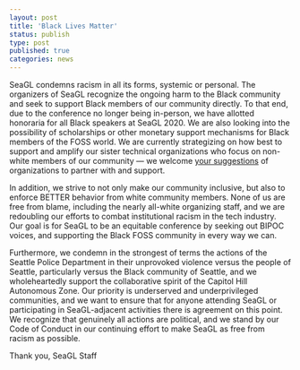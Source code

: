 ```yaml
---
layout: post
title: 'Black Lives Matter'
status: publish
type: post
published: true
categories: news
---
```


SeaGL condemns racism in all its forms, systemic or personal.  The organizers of SeaGL recognize the ongoing harm to the Black community and seek to support Black members of our community directly.  To that end, due to the conference no longer being in-person, we have allotted honoraria for all Black speakers at SeaGL 2020.  We are also looking into the possibility of scholarships or other monetary support mechanisms for Black members of the FOSS world.  We are currently strategizing on how best to support and amplify our sister technical organizations who focus on non-white members of our community — we welcome [your suggestions](participate@seagl.org) of organizations to partner with and support.

In addition, we strive to not only make our community inclusive, but also to enforce BETTER behavior from white community members.  None of us are free from blame, including the nearly all-white organizing staff, and we are redoubling our efforts to combat institutional racism in the tech industry. Our goal is for SeaGL to be an equitable conference by seeking out BIPOC voices, and supporting the Black FOSS community in every way we can.

Furthermore, we condemn in the strongest of terms the actions of the Seattle Police Department in their unprovoked violence versus the people of Seattle, particularly versus the Black community of Seattle, and we wholeheartedly support the collaborative spirit of the Capitol Hill Autonomous Zone. Our priority is underserved and underprivileged communities, and we want to ensure that for anyone attending SeaGL or participating in SeaGL-adjacent activities there is agreement on this point.  We recognize that genuinely all actions are political, and we stand by our Code of Conduct in our continuing effort to make SeaGL as free from racism as possible.

Thank you,
SeaGL Staff
